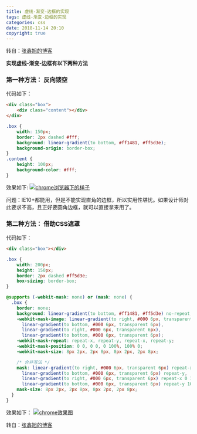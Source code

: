 ```yaml
---
title: 虚线-渐变-边框的实现
tags: 虚线-渐变-边框的实现
categories: css
date: 2018-11-14 20:10
copyright: true
---
```




﻿转自：[张鑫旭的博客](https://www.zhangxinxu.com/wordpress/2018/08/css-gradient-dashed-border/)

**实现虚线-渐变-边框有以下两种方法**

### 第一种方法： 反向镂空

代码如下：

```html
<div class="box">
    <div class="content"></div>
</div>
```

```css
.box {
	width: 150px;
	border: 2px dashed #fff;
	background: linear-gradient(to bottom, #ff1481, #ff5d3e);
	background-origin: border-box;
}
.content {
	height: 100px;
	background-color: #fff;
}
```



效果如下:
[![chrome浏览器下的样子](https://img-blog.csdnimg.cn/20181114154841338.png)](https://img-blog.csdnimg.cn/20181114154841338.png)

问题：IE10+都能用，但是不能实现直角的边框，所以实用性堪忧。如果设计师对此要求不高，且正好要圆角边框，就可以直接拿来用了。

### 第二种方法： 借助CSS遮罩

代码如下：

```html
<div class="box"></div>
```

```css
.box {
    width: 200px;
    height: 150px;
    border: 2px dashed #ff5d3e;
    box-sizing: border-box;
}

@supports (-webkit-mask: none) or (mask: none) {
  .box {
    border: none;
    background: linear-gradient(to bottom, #ff1481, #ff5d3e) no-repeat;
    -webkit-mask-image: linear-gradient(to right, #000 6px, transparent 6px), 
      linear-gradient(to bottom, #000 6px, transparent 6px), 
      linear-gradient(to right, #000 6px, transparent 6px), 
      linear-gradient(to bottom, #000 6px, transparent 6px);
    -webkit-mask-repeat: repeat-x, repeat-y, repeat-x, repeat-y;
    -webkit-mask-position: 0 0, 0 0, 0 100%, 100% 0;
    -webkit-mask-size: 8px 2px, 2px 8px, 8px 2px, 2px 8px;

    /* 合并写法 */
    mask: linear-gradient(to right, #000 6px, transparent 6px) repeat-x,
      linear-gradient(to bottom, #000 6px, transparent 6px) repeat-y,
      linear-gradient(to right, #000 6px, transparent 6px) repeat-x 0 100%,
      linear-gradient(to bottom, #000 6px, transparent 6px) repeat-y 100% 0;
    mask-size: 8px 2px, 2px 8px, 8px 2px, 2px 8px;
  }
}
```



效果如下：
[![chrome效果图](https://img-blog.csdnimg.cn/20181114161108651.png)](https://img-blog.csdnimg.cn/20181114161108651.png)

转自：[张鑫旭的博客](https://www.zhangxinxu.com/wordpress/2018/08/css-gradient-dashed-border/)